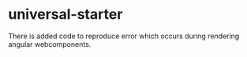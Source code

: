 # universal-starter
There is added code to reproduce error which occurs  during rendering angular webcomponents.
